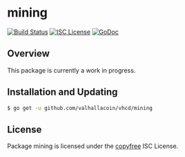 mining
======

[![Build Status](http://img.shields.io/travis/valhallacoin/vhcd.svg)](https://travis-ci.org/valhallacoin/vhcd)
[![ISC License](http://img.shields.io/badge/license-ISC-blue.svg)](http://copyfree.org)
[![GoDoc](https://img.shields.io/badge/godoc-reference-blue.svg)](http://godoc.org/github.com/valhallacoin/vhcd/mining)

## Overview

This package is currently a work in progress.

## Installation and Updating

```bash
$ go get -u github.com/valhallacoin/vhcd/mining
```

## License

Package mining is licensed under the [copyfree](http://copyfree.org) ISC
License.
